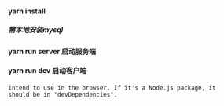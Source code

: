 #### yarn install
##### 需本地安装mysql 
#### yarn run server 启动服务端
#### yarn run dev 启动客户端


```Make sure your "dependencies" only include packages that you
intend to use in the browser. If it's a Node.js package, it
should be in "devDependencies".
